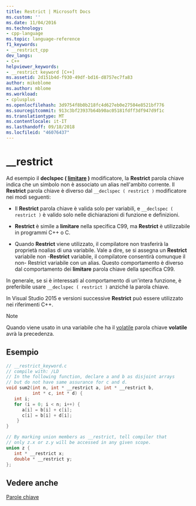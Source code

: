 ```yaml
---
title: Restrict | Microsoft Docs
ms.custom: ''
ms.date: 11/04/2016
ms.technology:
- cpp-language
ms.topic: language-reference
f1_keywords:
- __restrict_cpp
dev_langs:
- C++
helpviewer_keywords:
- __restrict keyword [C++]
ms.assetid: 2d151b4d-f930-49df-bd16-d8757ec7fa83
author: mikeblome
ms.author: mblome
ms.workload:
- cplusplus
ms.openlocfilehash: 3d9754f8b0b218fc4d627eb0e27504e8521bf776
ms.sourcegitcommit: 913c3bf23937b64b90ac05181fdff3df947d9f1c
ms.translationtype: MT
ms.contentlocale: it-IT
ms.lasthandoff: 09/18/2018
ms.locfileid: "46076437"
---
```

# <a name="restrict"></a>__restrict

Ad esempio il **declspec ( [limitare](../cpp/restrict.md) )** modificatore, la **Restrict** parola chiave indica che un simbolo non è associato un alias nell'ambito corrente. Il **Restrict** parola chiave è diverso dal `__declspec ( restrict )` modificatore nei modi seguenti:

- Il **Restrict** parola chiave è valida solo per variabili, e `__declspec ( restrict )` è valido solo nelle dichiarazioni di funzione e definizioni.

- **Restrict** è simile a **limitare** nella specifica C99, ma **Restrict** è utilizzabile in programmi C++ o C.

- Quando **Restrict** viene utilizzato, il compilatore non trasferirà la proprietà noalias di una variabile. Vale a dire, se si assegna un **Restrict** variabile non -**Restrict** variabile, il compilatore consentirà comunque il non- Restrict variabile con un alias. Questo comportamento è diverso dal comportamento dei **limitare** parola chiave della specifica C99.

In generale, se si è interessati al comportamento di un'intera funzione, è preferibile usare `__declspec ( restrict )` anziché la parola chiave.

In Visual Studio 2015 e versioni successive **Restrict** può essere utilizzato nei riferimenti C++.

> [!NOTE]
>  Quando viene usato in una variabile che ha il [volatile](../cpp/volatile-cpp.md) parola chiave **volatile** avrà la precedenza.

## <a name="example"></a>Esempio

```cpp
// __restrict_keyword.c
// compile with: /LD
// In the following function, declare a and b as disjoint arrays
// but do not have same assurance for c and d.
void sum2(int n, int * __restrict a, int * __restrict b,
          int * c, int * d) {
   int i;
   for (i = 0; i < n; i++) {
      a[i] = b[i] + c[i];
      c[i] = b[i] + d[i];
    }
}

// By marking union members as __restrict, tell compiler that
// only z.x or z.y will be accessed in any given scope.
union z {
   int * __restrict x;
   double * __restrict y;
};
```

## <a name="see-also"></a>Vedere anche

[Parole chiave](../cpp/keywords-cpp.md)